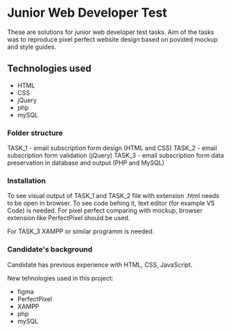 # Junior Web Developer Test

These are solutions for junior web developer test tasks. Aim of the tasks was to reproduce pixel perfect website design based on povided mockup and style guides. 

##  Technologies used

* HTML
* CSS
* jQuery
* php
* mySQL

### Folder structure

TASK_1 - email subscription form design (HTML and CSS)
TASK_2 - email subscription form validation (jQuery)
TASK_3 - email subscription form data preservation in database and output (PHP and MySQL)

### Installation

To see visual output of TASK_1 and TASK_2 file with extension .html needs to be open in browser. To see code behing it, text editor (for example VS Code) is needed. For pixel perfect comparing with mockup, browser extension like PerfectPixel should be used.

For TASK_3 XAMPP or similar programm is needed.

### Candidate's background

Candidate has previous experience with HTML, CSS, JavaScript.

New tehnologies used in this project:
* figma
* PerfectPixel
* XAMPP
* php
* mySQL
